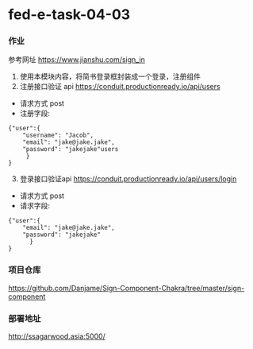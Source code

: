 # fed-e-task-04-03
### 作业
参考网址 https://www.jianshu.com/sign_in

1. 使用本模块内容，将简书登录框封装成一个登录，注册组件
2. 注册接口验证 api   https://conduit.productionready.io/api/users
- 请求方式 post
- 注册字段:
```
{"user":{   
    "username": "Jacob",
    "email": "jake@jake.jake",
    "password": "jakejake"users
     }
}
```
3. 登录接口验证api https://conduit.productionready.io/api/users/login
-  请求方式 post
- 请求字段:
```
{"user":{    
    "email": "jake@jake.jake",   
    "password": "jakejake"
      }
}
```
### 项目仓库
https://github.com/Danjame/Sign-Component-Chakra/tree/master/sign-component

### 部署地址
http://ssagarwood.asia:5000/